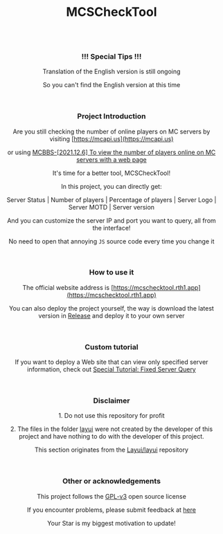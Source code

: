 <!-- p align="center">
  <img src="./mcschecktool.png" width="100%" height="100%" alt="MCSCheckTool">
</p -->

<div align="center">

<h1> MCSCheckTool </h1>

</div>
<br><br>
<div align="center">

### !!! Special Tips !!!

Translation of the English version is still ongoing

So you can't find the English version at this time

<br>

### Project Introduction

Are you still checking the number of online players on MC servers by visiting [https://mcapi.us](https://mcapi.us) 

or using [MCBBS-[2021.12.6] To view the number of players online on MC servers with a web page](https://www.mcbbs.net/forum.php?mod=viewthread&tid=1281970)

It's time for a better tool, MCSCheckTool!

In this project, you can directly get:

Server Status | Number of players | Percentage of players | Server Logo | Server MOTD | Server version 

And you can customize the server IP and port you want to query, all from the interface! 

No need to open that annoying `JS` source code every time you change it

<br>

### How to use it

The official website address is [https://mcschecktool.rth1.app](https://mcschecktool.rth1.app)

You can also deploy the project yourself, the way is download the latest version in [Release](https://gitee.com/lingyunawa/mcschecktool/release) and deploy it to your own server

<br>

### Custom tutorial

If you want to deploy a Web site that can view only specified server information, check out [Special Tutorial: Fixed Server Query](https://gitee.com/lingyunawa/mcschecktool/blob/master/editguide.en.md)

<br>

### Disclaimer

<span>1. Do not use this repository for profit</span>

</span>2. The files in the folder [layui](https://gitee.com/lingyunawa/mcschecktool/blob/master/layui/) were not created by the developer of this project and have nothing to do with the developer of this project. </span>

This section originates from the [Layui/layui](https://gitee.com/layui/layui) repository

<br>

### Other or acknowledgements

This project follows the [GPL-v3](./LICENSE) open source license

If you encounter problems, please submit feedback at [here](https://gitee.com/lingyunawa/mcschecktool/issues)

Your Star is my biggest motivation to update!